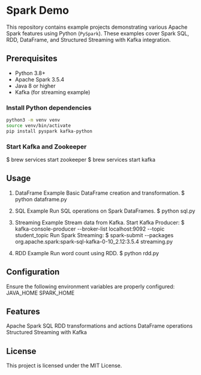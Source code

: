 # Spark Demo

This repository contains example projects demonstrating various Apache Spark features using Python (`PySpark`). These examples cover Spark SQL, RDD, DataFrame, and Structured Streaming with Kafka integration.

## Prerequisites
- Python 3.8+
- Apache Spark 3.5.4
- Java 8 or higher
- Kafka (for streaming example)

### Install Python dependencies
```bash
python3 -m venv venv
source venv/bin/activate
pip install pyspark kafka-python
```

### Start Kafka and Zookeeper
$ brew services start zookeeper
$ brew services start kafka

## Usage

1. DataFrame Example
Basic DataFrame creation and transformation.
$ python dataframe.py

2. SQL Example
Run SQL operations on Spark DataFrames.
$ python sql.py

3. Streaming Example
Stream data from Kafka.
Start Kafka Producer:
$ kafka-console-producer --broker-list localhost:9092 --topic student_topic
Run Spark Streaming:
$ spark-submit --packages org.apache.spark:spark-sql-kafka-0-10_2.12:3.5.4 streaming.py

4. RDD Example
Run word count using RDD.
$ python rdd.py

## Configuration
Ensure the following environment variables are properly configured:
JAVA_HOME
SPARK_HOME

## Features
Apache Spark SQL
RDD transformations and actions
DataFrame operations
Structured Streaming with Kafka

## License
This project is licensed under the MIT License.


